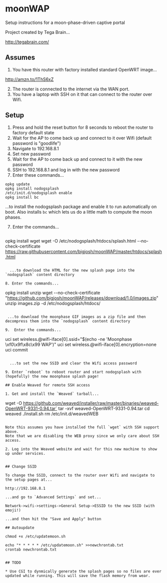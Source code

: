 # moonWAP
Setup instructions for a moon-phase-driven captive portal

Project created by Tega Brain...

http://tegabrain.com/

## Assumes

1. You have this router with factory installed standard OpenWRT image... 

  http://amzn.to/1ThS6xZ

2. The router is connected to the internet via the WAN port. 
3. You have a laptop with SSH on it that can connect to the router over Wifi. 

## Setup

1. Press and hold the reset button for 8 seconds to reboot the router to factory default state
2. Wait for the AP to come back up and connect to it over Wifi (default password is "goodlife")
3. Navigate to 192.168.8.1
4. Set new password
5. Wait for the AP to come back up and connect to it with the new password
6. SSH to 192.168.8.1 and log in with the new password
7. Enter these commands...  

  ```
opkg update
opkg install nodogsplash
/etc/init.d/nodogsplash enable
opkg install bc
```
  ...to install the nodogsplash package and enable it to run automatically on boot. Also installs `bc` which lets us do a little math to compute the moon phases.
  
7. Enter the commands...

   ```
opkg install wget
wget -O /etc/nodogsplash/htdocs/splash.html --no-check-certificate https://raw.githubusercontent.com/bigjosh/moonWAP/master/htdocs/splash.html
```

  ...to download the HTML for the new splash page into the `nodogsplash` content directory
  
8. Enter the commands...

   ```
opkg install unzip
wget --no-check-certificate "https://github.com/bigjosh/moonWAP/releases/download/1.0/images.zip" 
unzip images.zip -d /etc/nodogsplash/htdocs/
```

 ...to download the moonphase GIF images as a zip file and then decompress them into the `nodogsplash` content directory
 
9.  Enter the commands...  

   ```
uci set wireless.@wifi-iface[0].ssid="$(echo -ne 'Moonphase \xf0\x9f\x8c\x99 WAP')"
uci set wireless.@wifi-iface[0].encryption=none
uci commit
```

  ...to set the new SSID and clear the Wifi access password
 
9. Enter `reboot` to reboot router and start nodogsplash with (hopefully) the new moonphase splash page!

## Enable Weaved for remote SSH access

1. Get and install the `Weaved` tarball...

  ```
   wget -O https://github.com/weaved/installer/raw/master/binaries/weaved-OpenWRT-9331-0.94.tar`
   tar -xvf weaved-OpenWRT-9331-0.94.tar
   cd weaved
   ./install.sh
   rm /etc/init.d/weavedWEB
  ```
  
  Note this assumes you have installed the full `wget` with SSH support above.
  Note that we are disabling the WEB proxy since we only care about SSH access.
  
2. Log into the Weaved website and wait for this new machine to show up under services. 

 
## Change SSID

To change the SSID, connect to the router over Wifi and navigate to the setup pages at...

http://192.168.8.1

...and go to `Advanced Settings` and set...

Network->wifi->settings->General Setup->ESSID to the new SSID (with emoji!) 

...and then hit the "Save and Apply" button

## Autoupdate

chmod +x /etc/updatemoon.sh

echo "* * * * * /etc/updatemoon.sh" >>newchrontab.txt
crontab newchrontab.txt
 

## TODO

* Use CGI to dynmically generate the splash pages so no files are ever updated while running. This will save the flash memory from wear. 
 
